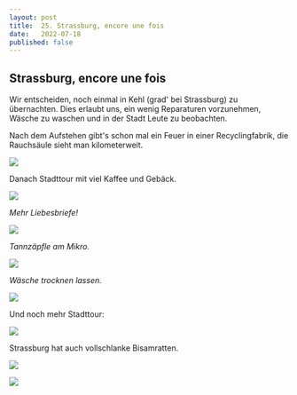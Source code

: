 ```yaml
---
layout: post
title:  25. Strassburg, encore une fois 
date:   2022-07-18
published: false
---
```


##  Strassburg, encore une fois ##

Wir entscheiden, noch einmal in Kehl (grad' bei Strassburg) zu übernachten. Dies erlaubt uns, ein wenig Reparaturen vorzunehmen, Wäsche zu waschen und in der Stadt Leute zu beobachten.



Nach dem Aufstehen gibt's schon mal ein Feuer in einer Recyclingfabrik, die Rauchsäule sieht man kilometerweit.

![](/img/20220719__ms_res_strassburg_1.jpg)

Danach Stadttour mit viel Kaffee und Gebäck.

![](/img/20220719__ms_res_strassburg_2.jpg)

*Mehr Liebesbriefe!*

![](/img/20220719__ms_res_strassburg_3.jpg)

*Tannzäpfle am Mikro.*

![](/img/20220719__ms_res_strassburg_4.jpg)

*Wäsche trocknen lassen.*

![](/img/20220719__ms_res_strassburg_5.jpg)

Und noch mehr Stadttour:

![](/img/20220719__ms_res_strassburg_6.jpg)

Strassburg hat auch vollschlanke Bisamratten.

![](/img/20220719__ms_res_strassburg_7.jpg)

![](/img/20220719__ms_res_strassburg_8.jpg)

